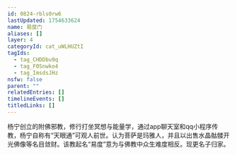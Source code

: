 ```yaml
---
id: 0824-rbls0rw6
lastUpdated: 1754633624
name: 易度门
aliases: []
layer: 4
categoryId: cat_uWLHUZtI
tagIds:
  - tag_CHDDbu9q
  - tag_F0Snwko4
  - tag_ImsdsJHz
nsfw: false
parent: ""
relatedEntries: []
timelineEvents: []
titledLinks: []
---
```


杨宁创立的附佛邪教，修行打坐冥想与能量学，通过app聊天室和qq小程序传教，杨宁自称有“天眼通”可观人前世。认为菩萨是玛雅人，并且以出售水晶骷髅开光佛像等名目敛财。该教起名“易度”意为与佛教中众生难度相反。现更名子归家。